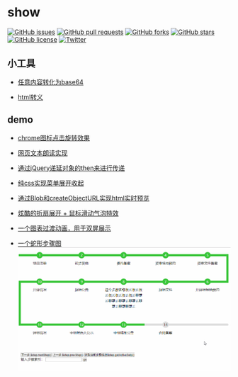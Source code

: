 # show

[![GitHub issues](https://img.shields.io/github/issues/cdswyda/show.svg)](https://github.com/cdswyda/show/issues)
[![GitHub pull requests](https://img.shields.io/github/issues-pr/cdswyda/show.svg)](https://github.com/cdswyda/show/pulls)
[![GitHub forks](https://img.shields.io/github/forks/cdswyda/show.svg)](https://github.com/cdswyda/show/network)
[![GitHub stars](https://img.shields.io/github/stars/cdswyda/show.svg)](https://github.com/cdswyda/show/stargazers)
[![GitHub license](https://img.shields.io/github/license/cdswyda/show.svg)](https://github.com/cdswyda/show/blob/master/LICENSE)
[![Twitter](https://img.shields.io/twitter/url/https/github.com/cdswyda/show.svg?style=social)](https://twitter.com/intent/tweet?text=Wow:&url=https%3A%2F%2Fgithub.com%2Fcdswyda%2Fshow)

## 小工具

- [任意内容转化为base64](https://cdswyda.github.io/show/tools/anything2base64/)

- [html转义](https://cdswyda.github.io/show/tools/escape-html-character/)

## demo

- [chrome图标点击旋转效果](https://cdswyda.github.io/show/demo/chrome-rotate/)

- [网页文本朗读实现](https://cdswyda.github.io/show/demo/speaker/)

- [通过jQuery递延对象的then来进行传递](https://cdswyda.github.io/show/demo/jqueryPassOnByThen/test.html)

- [纯css实现菜单展开收起](https://cdswyda.github.io/show/demo/css-menu/menu.html)

- [通过Blob和createObjectURL实现html实时预览](https://cdswyda.github.io/show/demo/html-preview/)

- [炫酷的折扇展开 + 鼠标滑动气泡特效](https://cdswyda.github.io/show/demo/foldingFan/)

- [一个图表过渡动画，用于双屏展示](https://cdswyda.github.io/show/demo/chartTransition/)
- [一个蛇形步骤图](https://cdswyda.github.io/show/demo/flow/)
  [![](./demo/flow/show2.gif)](./demo/flow/)
